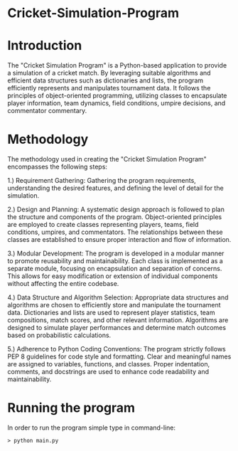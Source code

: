 # Cricket-Simulation-Program

# Introduction

The "Cricket Simulation Program" is a Python-based application to provide a simulation of a cricket match. By leveraging suitable algorithms and efficient data structures such as dictionaries and lists, the program efficiently represents and manipulates tournament data. It follows the principles of object-oriented programming, utilizing classes to encapsulate player information, team dynamics, field conditions, umpire decisions, and commentator commentary.

# Methodology

The methodology used in creating the "Cricket Simulation Program" encompasses the following steps:

1.) Requirement Gathering: Gathering the program requirements, understanding the desired features, and defining the level of detail for the simulation.

2.) Design and Planning: A systematic design approach is followed to plan the structure and components of the program. Object-oriented principles are employed to create classes representing players, teams, field conditions, umpires, and commentators. The relationships between these classes are established to ensure proper interaction and flow of information.

3.) Modular Development: The program is developed in a modular manner to promote reusability and maintainability. Each class is implemented as a separate module, focusing on encapsulation and separation of concerns. This allows for easy modification or extension of individual components without affecting the entire codebase.

4.) Data Structure and Algorithm Selection: Appropriate data structures and algorithms are chosen to efficiently store and manipulate the tournament data. Dictionaries and lists are used to represent player statistics, team compositions, match scores, and other relevant information. Algorithms are designed to simulate player performances and determine match outcomes based on probabilistic calculations.

5.) Adherence to Python Coding Conventions: The program strictly follows PEP 8 guidelines for code style and formatting. Clear and meaningful names are assigned to variables, functions, and classes. Proper indentation, comments, and docstrings are used to enhance code readability and maintainability.

# Running the program

In order to run the program simple type in command-line:
```
> python main.py
```
